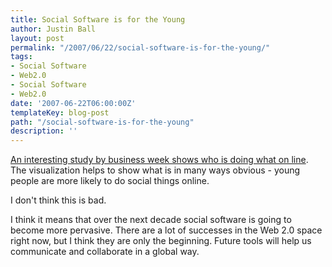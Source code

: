 ```yaml
---
title: Social Software is for the Young
author: Justin Ball
layout: post
permalink: "/2007/06/22/social-software-is-for-the-young/"
tags:
- Social Software
- Web2.0
- Social Software
- Web2.0
date: '2007-06-22T06:00:00Z'
templateKey: blog-post
path: "/social-software-is-for-the-young"
description: ''
---
```


[An interesting study by business week shows who is doing what on line][1]. The visualization helps to show what is in many ways obvious - young people are more likely to do social things online.

 [1]: http://www.businessweek.com/magazine/content/07_24/b4038405.htm

I don't think this is bad.

I think it means that over the next decade social software is going to become more pervasive. There are a lot of successes in the Web 2.0 space right now, but I think they are only the beginning. Future tools will help us communicate and collaborate in a global way.
